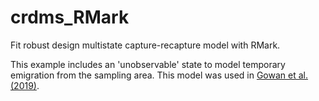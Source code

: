 # crdms_RMark
Fit robust design multistate capture-recapture model with RMark.

This example includes an 'unobservable' state to model temporary emigration from the sampling area. This model was used in [Gowan et al. (2019)](https://www.nature.com/articles/s41598-018-36723-3).
